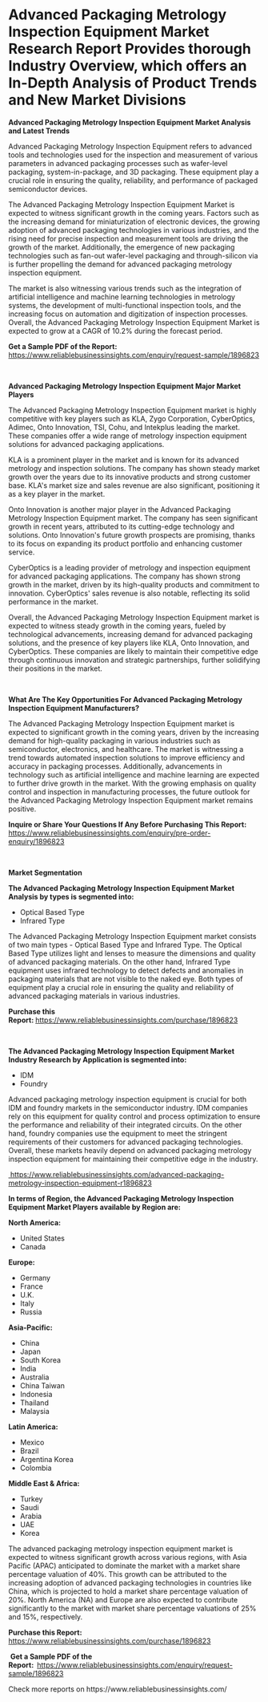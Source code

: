 <p><h1>Advanced Packaging Metrology Inspection Equipment Market Research Report Provides thorough Industry Overview, which offers an In-Depth Analysis of Product Trends and New Market Divisions</h1></p><p><strong>Advanced Packaging Metrology Inspection Equipment Market Analysis and Latest Trends</strong></p>
<p><p>Advanced Packaging Metrology Inspection Equipment refers to advanced tools and technologies used for the inspection and measurement of various parameters in advanced packaging processes such as wafer-level packaging, system-in-package, and 3D packaging. These equipment play a crucial role in ensuring the quality, reliability, and performance of packaged semiconductor devices.</p><p>The Advanced Packaging Metrology Inspection Equipment Market is expected to witness significant growth in the coming years. Factors such as the increasing demand for miniaturization of electronic devices, the growing adoption of advanced packaging technologies in various industries, and the rising need for precise inspection and measurement tools are driving the growth of the market. Additionally, the emergence of new packaging technologies such as fan-out wafer-level packaging and through-silicon via is further propelling the demand for advanced packaging metrology inspection equipment.</p><p>The market is also witnessing various trends such as the integration of artificial intelligence and machine learning technologies in metrology systems, the development of multi-functional inspection tools, and the increasing focus on automation and digitization of inspection processes. Overall, the Advanced Packaging Metrology Inspection Equipment Market is expected to grow at a CAGR of 10.2% during the forecast period.</p></p>
<p><strong>Get a Sample PDF of the Report:&nbsp;</strong> <a href="https://www.reliablebusinessinsights.com/enquiry/request-sample/1896823">https://www.reliablebusinessinsights.com/enquiry/request-sample/1896823</a></p>
<p>&nbsp;</p>
<p><strong>Advanced Packaging Metrology Inspection Equipment Major Market Players</strong></p>
<p><p>The Advanced Packaging Metrology Inspection Equipment market is highly competitive with key players such as KLA, Zygo Corporation, CyberOptics, Adimec, Onto Innovation, TSI, Cohu, and Intekplus leading the market. These companies offer a wide range of metrology inspection equipment solutions for advanced packaging applications.</p><p>KLA is a prominent player in the market and is known for its advanced metrology and inspection solutions. The company has shown steady market growth over the years due to its innovative products and strong customer base. KLA's market size and sales revenue are also significant, positioning it as a key player in the market.</p><p>Onto Innovation is another major player in the Advanced Packaging Metrology Inspection Equipment market. The company has seen significant growth in recent years, attributed to its cutting-edge technology and solutions. Onto Innovation's future growth prospects are promising, thanks to its focus on expanding its product portfolio and enhancing customer service.</p><p>CyberOptics is a leading provider of metrology and inspection equipment for advanced packaging applications. The company has shown strong growth in the market, driven by its high-quality products and commitment to innovation. CyberOptics' sales revenue is also notable, reflecting its solid performance in the market.</p><p>Overall, the Advanced Packaging Metrology Inspection Equipment market is expected to witness steady growth in the coming years, fueled by technological advancements, increasing demand for advanced packaging solutions, and the presence of key players like KLA, Onto Innovation, and CyberOptics. These companies are likely to maintain their competitive edge through continuous innovation and strategic partnerships, further solidifying their positions in the market.</p></p>
<p>&nbsp;</p>
<p><strong>What Are The Key Opportunities For Advanced Packaging Metrology Inspection Equipment Manufacturers?</strong></p>
<p><p>The Advanced Packaging Metrology Inspection Equipment market is expected to significant growth in the coming years, driven by the increasing demand for high-quality packaging in various industries such as semiconductor, electronics, and healthcare. The market is witnessing a trend towards automated inspection solutions to improve efficiency and accuracy in packaging processes. Additionally, advancements in technology such as artificial intelligence and machine learning are expected to further drive growth in the market. With the growing emphasis on quality control and inspection in manufacturing processes, the future outlook for the Advanced Packaging Metrology Inspection Equipment market remains positive.</p></p>
<p><strong>Inquire or Share Your Questions If Any Before Purchasing This Report:</strong> <a href="https://www.reliablebusinessinsights.com/enquiry/pre-order-enquiry/1896823">https://www.reliablebusinessinsights.com/enquiry/pre-order-enquiry/1896823</a></p>
<p>&nbsp;</p>
<p><strong>Market Segmentation</strong></p>
<p><strong>The Advanced Packaging Metrology Inspection Equipment Market Analysis by types is segmented into:</strong></p>
<p><ul><li>Optical Based Type</li><li>Infrared Type</li></ul></p>
<p><p>The Advanced Packaging Metrology Inspection Equipment market consists of two main types - Optical Based Type and Infrared Type. The Optical Based Type utilizes light and lenses to measure the dimensions and quality of advanced packaging materials. On the other hand, Infrared Type equipment uses infrared technology to detect defects and anomalies in packaging materials that are not visible to the naked eye. Both types of equipment play a crucial role in ensuring the quality and reliability of advanced packaging materials in various industries.</p></p>
<p><strong>Purchase this Report:&nbsp;</strong><a href="https://www.reliablebusinessinsights.com/purchase/1896823">https://www.reliablebusinessinsights.com/purchase/1896823</a></p>
<p>&nbsp;</p>
<p><strong>The Advanced Packaging Metrology Inspection Equipment Market Industry Research by Application is segmented into:</strong></p>
<p><ul><li>IDM</li><li>Foundry</li></ul></p>
<p><p>Advanced packaging metrology inspection equipment is crucial for both IDM and foundry markets in the semiconductor industry. IDM companies rely on this equipment for quality control and process optimization to ensure the performance and reliability of their integrated circuits. On the other hand, foundry companies use the equipment to meet the stringent requirements of their customers for advanced packaging technologies. Overall, these markets heavily depend on advanced packaging metrology inspection equipment for maintaining their competitive edge in the industry.</p></p>
<p><a href="https://www.reliablebusinessinsights.com/advanced-packaging-metrology-inspection-equipment-r1896823">&nbsp;https://www.reliablebusinessinsights.com/advanced-packaging-metrology-inspection-equipment-r1896823</a></p>
<p><strong>In terms of Region, the Advanced Packaging Metrology Inspection Equipment Market Players available by Region are:</strong></p>
<p>
    <p> <strong> North America: </strong>
        <ul>
            <li>United States</li>
            <li>Canada</li>
        </ul>
        </p> 
    <p> <strong> Europe: </strong>
        <ul>
            <li>Germany</li>
            <li>France</li>
            <li>U.K.</li>
            <li>Italy</li>
            <li>Russia</li>
        </ul>
        </p> 
    <p> <strong> Asia-Pacific: </strong>
        <ul>
            <li>China</li>
            <li>Japan</li>
            <li>South Korea</li>
            <li>India</li>
            <li>Australia</li>
            <li>China Taiwan</li>
            <li>Indonesia</li>
            <li>Thailand</li>
            <li>Malaysia</li>
        </ul>
        </p> 
    <p> <strong> Latin America: </strong>
        <ul>
            <li>Mexico</li>
            <li>Brazil</li>
            <li>Argentina Korea</li>
            <li>Colombia</li>
        </ul>
        </p> 
    <p> <strong> Middle East & Africa: </strong>
        <ul>
            <li>Turkey</li>
            <li>Saudi</li>
            <li>Arabia</li>
            <li>UAE</li>
            <li>Korea</li>
        </ul>
    </p>
    </p>
<p><p>The advanced packaging metrology inspection equipment market is expected to witness significant growth across various regions, with Asia Pacific (APAC) anticipated to dominate the market with a market share percentage valuation of 40%. This growth can be attributed to the increasing adoption of advanced packaging technologies in countries like China, which is projected to hold a market share percentage valuation of 20%. North America (NA) and Europe are also expected to contribute significantly to the market with market share percentage valuations of 25% and 15%, respectively.</p></p>
<p><strong>Purchase this Report: </strong><a href="https://www.reliablebusinessinsights.com/purchase/1896823">https://www.reliablebusinessinsights.com/purchase/1896823</a></p>
<p>&nbsp;<strong>Get a Sample PDF of the Report:&nbsp;&nbsp;</strong><a href="https://www.reliablebusinessinsights.com/enquiry/request-sample/1896823">https://www.reliablebusinessinsights.com/enquiry/request-sample/1896823</a></p>
<p><strong></strong></p>
<p>Check more reports on https://www.reliablebusinessinsights.com/</p>